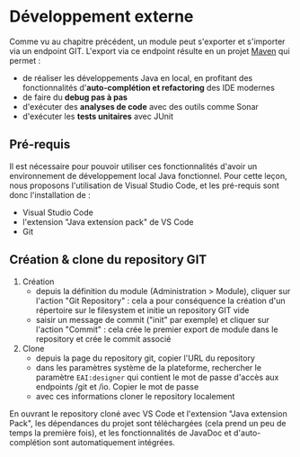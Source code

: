 Développement externe
====================

Comme vu au chapitre précédent, un module peut s'exporter et s'importer via un endpoint GIT. L'export via ce endpoint résulte en un projet [Maven](https://maven.apache.org/what-is-maven.html) qui permet :

- de réaliser les développements Java en local, en profitant des fonctionnalités d'**auto-complétion et refactoring** des IDE modernes
- de faire du **debug pas à pas**
- d'exécuter des **analyses de code** avec des outils comme Sonar
- d'exécuter les **tests unitaires** avec JUnit

Pré-requis
---------------------------

Il est nécessaire pour pouvoir utiliser ces fonctionnalités d'avoir un environnement de développement local Java fonctionnel. Pour cette leçon, nous proposons l'utilisation de Visual Studio Code, et les pré-requis sont donc l'installation de :
- Visual Studio Code
- l'extension "Java extension pack" de VS Code
- Git

Création & clone du repository GIT
---------------------------

1. Création
    - depuis la définition du module (Administration > Module), cliquer sur l'action "Git Repository" : cela a pour conséquence la création d'un répertoire sur le filesystem et initie un repository GIT vide
    - saisir un message de commit ("init" par exemple) et cliquer sur l'action "Commit" : cela crée le premier export de module dans le repository et crée le commit associé
2. Clone
    - depuis la page du repository git, copier l'URL du repository
    - dans les paramètres système de la plateforme, rechercher le paramètre `EAI:designer` qui contient le mot de passe d'accès aux endpoints /git et /io. Copier le mot de passe
    - avec ces informations cloner le repository localement

En ouvrant le repository cloné avec VS Code et l'extension "Java extension Pack", les dépendances du projet sont téléchargées (cela prend un peu de temps la première fois), et les fonctionnalités de JavaDoc et d'auto-complétion sont automatiquement intégrées.